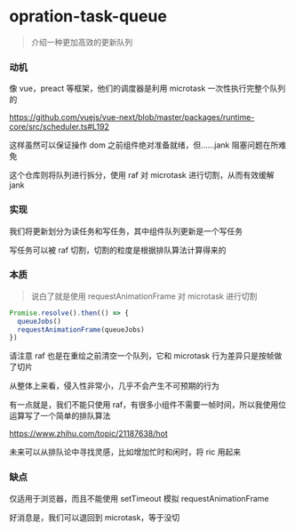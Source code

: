 # opration-task-queue

> 介绍一种更加高效的更新队列

### 动机

像 vue，preact 等框架，他们的调度器是利用 microtask 一次性执行完整个队列的

https://github.com/vuejs/vue-next/blob/master/packages/runtime-core/src/scheduler.ts#L192

这样虽然可以保证操作 dom 之前组件绝对准备就绪，但……jank 阻塞问题在所难免

这个仓库则将队列进行拆分，使用 raf 对 microtask 进行切割，从而有效缓解 jank

### 实现

我们将更新划分为读任务和写任务，其中组件队列更新是一个写任务

写任务可以被 raf 切割，切割的粒度是根据排队算法计算得来的

### 本质

> 说白了就是使用 requestAnimationFrame 对 microtask 进行切割

```js
Promise.resolve().then(() => {
  queueJobs()
  requestAnimationFrame(queueJobs)
})
```

请注意 raf 也是在重绘之前清空一个队列，它和 microtask 行为差异只是按帧做了切片

从整体上来看，侵入性非常小，几乎不会产生不可预期的行为

有一点就是，我们不能只使用 raf，有很多小组件不需要一帧时间，所以我使用位运算写了一个简单的排队算法

https://www.zhihu.com/topic/21187638/hot

未来可以从排队论中寻找灵感，比如增加忙时和闲时，将 ric 用起来

### 缺点

仅适用于浏览器，而且不能使用 setTimeout 模拟 requestAnimationFrame

好消息是，我们可以退回到 microtask，等于没切
